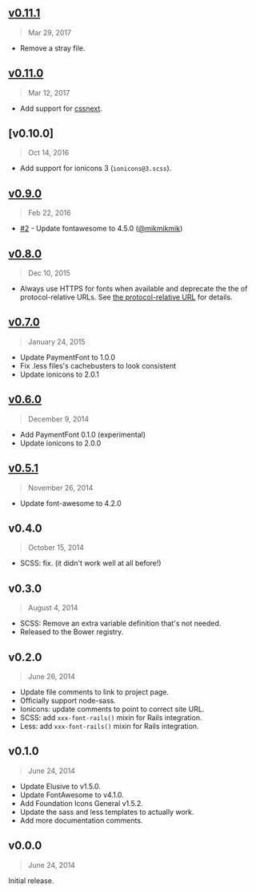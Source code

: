 ## [v0.11.1]
> Mar 29, 2017

- Remove a stray file.

[v0.11.1]: https://github.com/rstacruz/iconfonts/compare/v0.11.0...v0.11.1

## [v0.11.0]
> Mar 12, 2017

- Add support for [cssnext](http://cssnext.io/).

[v0.11.0]: https://github.com/rstacruz/iconfonts/compare/v0.10.0...v0.11.0

## [v0.10.0]
> Oct 14, 2016

- Add support for ionicons 3 (`ionicons@3.scss`).

[v0.9.0]: https://github.com/rstacruz/iconfonts/compare/v0.9.0...v0.10.0
## [v0.9.0]
> Feb 22, 2016

- [#2] - Update fontawesome to 4.5.0 ([@mikmikmik])

[v0.9.0]: https://github.com/rstacruz/iconfonts/compare/v0.8.0...v0.9.0

## [v0.8.0]
> Dec 10, 2015

 * Always use HTTPS for fonts when available and deprecate the the of protocol-relative URLs. See [the protocol-relative URL](http://paulirish.com/2010/the-protocol-relative-url/) for details.

## [v0.7.0]
> January 24, 2015

 * Update PaymentFont to 1.0.0
 * Fix .less files's cachebusters to look consistent
 * Update ionicons to 2.0.1

## [v0.6.0]
 > December 9, 2014

 * Add PaymentFont 0.1.0 (experimental)
 * Update ionicons to 2.0.0

## [v0.5.1]
> November 26, 2014

 * Update font-awesome to 4.2.0

## v0.4.0
> October 15, 2014

 * SCSS: fix. (it didn't work well at all before!)

## v0.3.0
> August 4, 2014

 * SCSS: Remove an extra variable definition that's not needed.
 * Released to the Bower registry.

## v0.2.0
> June 26, 2014

 * Update file comments to link to project page.
 * Officially support node-sass.
 * Ionicons: update comments to point to correct site URL.
 * SCSS: add `xxx-font-rails()` mixin for Rails integration.
 * Less: add `xxx-font-rails()` mixin for Rails integration.

## v0.1.0
> June 24, 2014

 * Update Elusive to v1.5.0.
 * Update FontAwesome to v4.1.0.
 * Add Foundation Icons General v1.5.2.
 * Update the sass and less templates to actually work.
 * Add more documentation comments.

## v0.0.0
> June 24, 2014

Initial release.

[v0.8.0]: https://github.com/rstacruz/iconfonts/compare/v0.7.0...v0.8.0
[v0.7.0]: https://github.com/rstacruz/iconfonts/compare/v0.6.0...v0.7.0
[v0.6.0]: https://github.com/rstacruz/iconfonts/compare/v0.5.1...v0.6.0
[v0.5.1]: https://github.com/rstacruz/iconfonts/compare/v0.4.0...v0.5.1
[#2]: https://github.com/rstacruz/iconfonts/issues/2
[@mikmikmik]: https://github.com/mikmikmik
